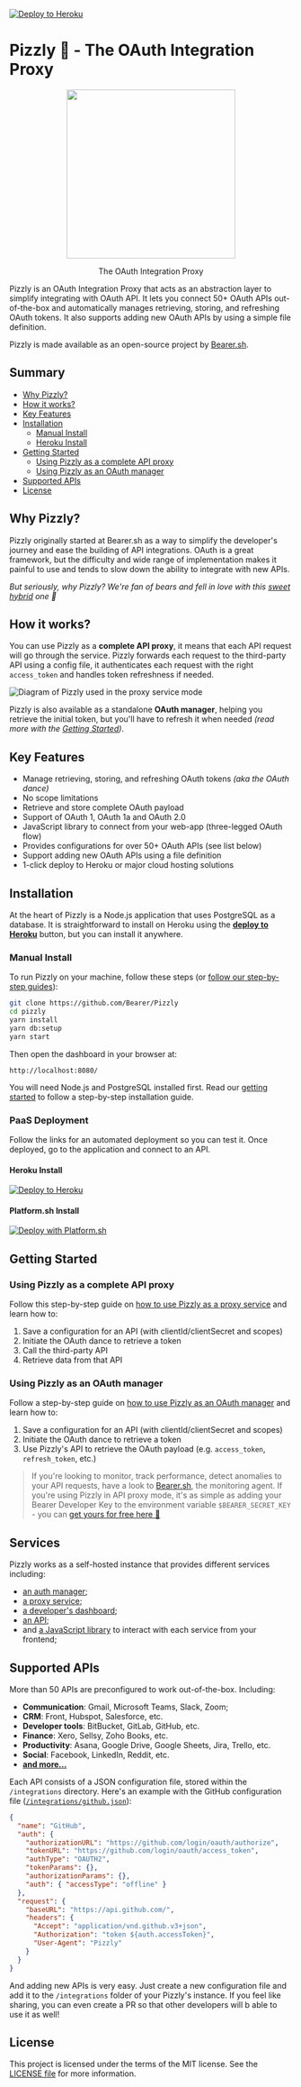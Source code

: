 [![Deploy to Heroku](https://www.herokucdn.com/deploy/button.svg)](https://heroku.com/deploy?template=https://github.com/Bearer/Pizzly)

# Pizzly 🐻 - The OAuth Integration Proxy

<div align="center">

<img src="views/assets/img/logos/pizzly.png?raw=true" width="300">

The OAuth Integration Proxy

<!-- Build badge || License Badge || Heroku badge
[![License: MIT](https://img.shields.io/badge/License-MIT-yellow.svg)](https://opensource.org/licenses/MIT)
-->
</div>

Pizzly is an OAuth Integration Proxy that acts as an abstraction layer to simplify integrating with OAuth API. It lets you connect 50+ OAuth APIs out-of-the-box and automatically manages retrieving, storing, and refreshing OAuth tokens. It also supports adding new OAuth APIs by using a simple file definition.

Pizzly is made available as an open-source project by [Bearer.sh](https://bearer.sh/?ref=pizzly).

## Summary

- [Why Pizzly?](#why-pizzly)
- [How it works?](#how-it-works)
- [Key Features](#key-features)
- [Installation](#installation)
  - [Manual Install](#manual-install)
  - [Heroku Install](#heroku-install)
- [Getting Started](#getting-started)
  - [Using Pizzly as a complete API proxy](#using-pizzly-as-a-complete-api-proxy)
  - [Using Pizzly as an OAuth manager](#using-pizzly-as-an-oauth-manager)
- [Supported APIs](#supported-apis)
- [License](#license)

## Why Pizzly?

Pizzly originally started at Bearer.sh as a way to simplify the developer's journey and ease the building of API integrations. OAuth is a great framework, but the difficulty and wide range of implementation makes it painful to use and tends to slow down the ability to integrate with new APIs.

_But seriously, why Pizzly? We're fan of bears and fell in love with this [sweet hybrid](https://en.wikipedia.org/wiki/Grizzly–polar_bear_hybrid) one 🐻_

## How it works?

You can use Pizzly as a **complete API proxy**, it means that each API request will go through the service. Pizzly forwards each request to the third-party API using a config file, it authenticates each request with the right `access_token` and handles token refreshness if needed.

![Diagram of Pizzly used in the proxy service mode](views/assets/img/docs/pizzly-diagram-api-proxy-mode.jpg?raw=true)

Pizzly is also available as a standalone **OAuth manager**, helping you retrieve the initial token, but you'll have to refresh it when needed _(read more with the [Getting Started](https://github.com/Bearer/Pizzly/wiki/Getting-started))_.

## Key Features

- Manage retrieving, storing, and refreshing OAuth tokens _(aka the OAuth dance)_
- No scope limitations
- Retrieve and store complete OAuth payload
- Support of OAuth 1, OAuth 1a and OAuth 2.0
- JavaScript library to connect from your web-app (three-legged OAuth flow)
- Provides configurations for over 50+ OAuth APIs (see list below)
- Support adding new OAuth APIs using a file definition
- 1-click deploy to Heroku or major cloud hosting solutions

## Installation

At the heart of Pizzly is a Node.js application that uses PostgreSQL as a database. It is straightforward to install on Heroku using the **[deploy to Heroku](https://heroku.com/deploy?template=https://github.com/Bearer/Pizzly)** button, but you can install it anywhere.

### Manual Install

To run Pizzly on your machine, follow these steps (or [follow our step-by-step guides](https://github.com/Bearer/Pizzly/wiki/Getting-started)):

```bash
git clone https://github.com/Bearer/Pizzly
cd pizzly
yarn install
yarn db:setup
yarn start
```

Then open the dashboard in your browser at:

```
http://localhost:8080/
```

You will need Node.js and PostgreSQL installed first. Read our [getting started](https://github.com/Bearer/Pizzly/wiki/Getting-started) to follow a step-by-step installation guide.

### PaaS Deployment

Follow the links for an automated deployment so you can test it. Once deployed, go to the application and connect to an API.

#### Heroku Install

[![Deploy to Heroku](https://www.herokucdn.com/deploy/button.svg)](https://heroku.com/deploy?template=https://github.com/Bearer/Pizzly)

#### Platform.sh Install

[![Deploy with Platform.sh](https://platform.sh/images/deploy/deploy-button-lg-blue.svg)](https://console.platform.sh/projects/create-project/?template=https://github.com/Bearer/Pizzly&utm_campaign=deploy_on_platform?utm_medium=button&utm_source=affiliate_links&utm_content=https://github.com/Bearer/Pizzly)

## Getting Started

### Using Pizzly as a complete API proxy

Follow this step-by-step guide on [how to use Pizzly as a proxy service](https://github.com/Bearer/Pizzly/wiki/TODO) and learn how to:

1. Save a configuration for an API (with clientId/clientSecret and scopes)
2. Initiate the OAuth dance to retrieve a token
3. Call the third-party API
4. Retrieve data from that API

### Using Pizzly as an OAuth manager

Follow a step-by-step guide on [how to use Pizzly as an OAuth manager](https://github.com/Bearer/Pizzly/wiki/TODO) and learn how to:

1. Save a configuration for an API (with clientId/clientSecret and scopes)
2. Initiate the OAuth dance to retrieve a token
3. Use Pizzly's API to retrieve the OAuth payload (e.g. `access_token`, `refresh_token`, etc.)

> If you're looking to monitor, track performance, detect anomalies to your API requests, have a look to [Bearer.sh](https://bearer.sh/?ref=pizzly), the monitoring agent. If you're using Pizzly in API proxy mode, it's as simple as adding your Bearer Developer Key to the environment variable `$BEARER_SECRET_KEY` - you can [get yours for free here 🚀](https://bearer.sh/?ref=pizzly)

## Services

Pizzly works as a self-hosted instance that provides different services including:

- [an auth manager](https://github.com/Bearer/Pizzly/wiki/Reference-:-Auth);
- [a proxy service](https://github.com/Bearer/Pizzly/wiki/Reference-:-Proxy);
- [a developer's dashboard](https://github.com/Bearer/Pizzly/wiki/Reference-:-Dashboard);
- [an API](https://github.com/Bearer/Pizzly/wiki/Reference-:-API);
- and [a JavaScript library](/src/clients/javascript/) to interact with each service from your frontend;

## Supported APIs

<!-- TODO: Image from Arthur -->

More than 50 APIs are preconfigured to work out-of-the-box. Including:

- **Communication**: Gmail, Microsoft Teams, Slack, Zoom;
- **CRM**: Front, Hubspot, Salesforce, etc.
- **Developer tools**: BitBucket, GitLab, GitHub, etc.
- **Finance**: Xero, Sellsy, Zoho Books, etc.
- **Productivity**: Asana, Google Drive, Google Sheets, Jira, Trello, etc.
- **Social**: Facebook, LinkedIn, Reddit, etc.
- **[and more...](https://github.com/Bearer/Pizzly/wiki/Supported-APIs)**

Each API consists of a JSON configuration file, stored within the `/integrations` directory. Here's an example with the GitHub configuration file ([`/integrations/github.json`](/integrations/github.json)):

```json
{
  "name": "GitHub",
  "auth": {
    "authorizationURL": "https://github.com/login/oauth/authorize",
    "tokenURL": "https://github.com/login/oauth/access_token",
    "authType": "OAUTH2",
    "tokenParams": {},
    "authorizationParams": {},
    "auth": { "accessType": "offline" }
  },
  "request": {
    "baseURL": "https://api.github.com/",
    "headers": {
      "Accept": "application/vnd.github.v3+json",
      "Authorization": "token ${auth.accessToken}",
      "User-Agent": "Pizzly"
    }
  }
}
```

And adding new APIs is very easy. Just create a new configuration file and add it to the `/integrations` folder of your Pizzly's instance. If you feel like sharing, you can even create a PR so that other developers will b able to use it as well!

## License

This project is licensed under the terms of the MIT license. See the [LICENSE file](LICENSE.md) for more information.

